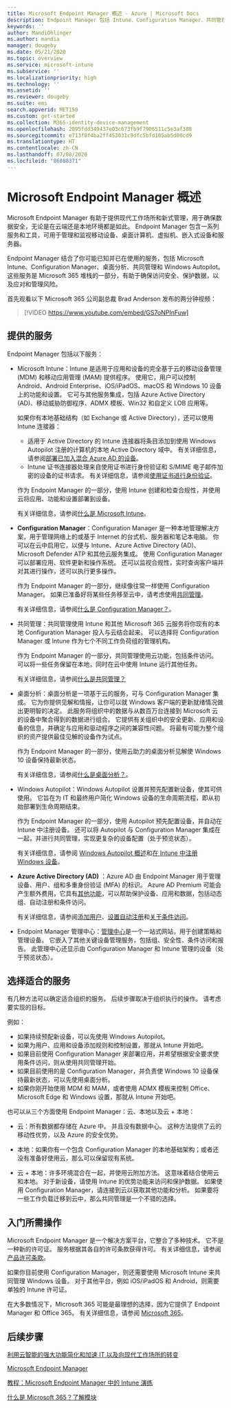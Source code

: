 ```yaml
---
title: Microsoft Endpoint Manager 概述 - Azure | Microsoft Docs
description: Endpoint Manager 包括 Intune、Configuration Manager、共同管理、桌面分析、Windows Autopilot 和管理中心，用户可以使用这些功能管理所有设备，包括本地设备。
keywords: ''
author: MandiOhlinger
ms.author: mandia
manager: dougeby
ms.date: 05/21/2020
ms.topic: overview
ms.service: microsoft-intune
ms.subservice: ''
ms.localizationpriority: high
ms.technology: ''
ms.assetid: ''
ms.reviewer: dougeby
ms.suite: ems
search.appverid: MET150
ms.custom: get-started
ms.collection: M365-identity-device-management
ms.openlocfilehash: 2095fdd349437e03c673fb9f7906511c5e3af388
ms.sourcegitcommit: e713f8f4ba2ff453031c9dfc5bfd105ab5d00cd9
ms.translationtype: HT
ms.contentlocale: zh-CN
ms.lasthandoff: 07/08/2020
ms.locfileid: "86088371"
---
```

# <a name="microsoft-endpoint-manager-overview"></a>Microsoft Endpoint Manager 概述

Microsoft Endpoint Manager 有助于提供现代工作场所和新式管理，用于确保数据安全，无论是在云端还是本地环境都是如此。 Endpoint Manager 包含一系列服务和工具，可用于管理和监视移动设备、桌面计算机、虚拟机、嵌入式设备和服务器。

Endpoint Manager 结合了你可能已知并已在使用的服务，包括 Microsoft Intune、Configuration Manager、桌面分析、共同管理和 Windows Autopilot。 这些服务是 Microsoft 365 堆栈的一部分，有助于确保访问安全、保护数据，以及应对和管理风险。

首先观看以下 Microsoft 365 公司副总裁 Brad Anderson 发布的两分钟视频：

> [!VIDEO https://www.youtube.com/embed/GS7oNPInFuw]

## <a name="what-you-get"></a>提供的服务

Endpoint Manager 包括以下服务：

- Microsoft Intune：Intune 是适用于应用和设备的完全基于云的移动设备管理 (MDM) 和移动应用管理 (MAM) 提供程序。 使用它，用户可以控制 Android、Android Enterprise、iOS/iPadOS、macOS 和 Windows 10 设备上的功能和设置。 它可与其他服务集成，包括 Azure Active Directory (AD)、移动威胁防御程序、ADMX 模板、Win32 和自定义 LOB 应用等。

  如果你有本地基础结构（如 Exchange 或 Active Directory），还可以使用 Intune 连接器：

  - 适用于 Active Directory 的 Intune 连接器将条目添加到使用 Windows Autopilot 注册的计算机的本地 Active Directory 域中。 有关详细信息，请参阅[部署已加入混合 Azure AD 的设备](/mem/intune/enrollment/windows-autopilot-hybrid)。
  - Intune 证书连接器处理来自使用证书进行身份验证和 S/MIME 电子邮件加密的设备的证书请求。 有关详细信息，请参阅[使用证书进行身份验证](/mem/intune/protect/certificates-configure)。

  作为 Endpoint Manager 的一部分，使用 Intune 创建和检查合规性，并使用云将应用、功能和设置部署到设备。

  有关详细信息，请参阅[什么是 Microsoft Intune](https://docs.microsoft.com/intune/fundamentals/what-is-intune)。

- **Configuration Manager**：Configuration Manager 是一种本地管理解决方案，用于管理网络上的或基于 Internet 的台式机、服务器和笔记本电脑。 你可以在云中启用它，以便与 Intune、Azure Active Directory (AD)、Microsoft Defender ATP 和其他云服务集成。 使用 Configuration Manager 可以部署应用、软件更新和操作系统。 还可以监视合规性，实时查询客户端并对其进行操作，还可以执行更多操作。

  作为 Endpoint Manager 的一部分，继续像往常一样使用 Configuration Manager。 如果已准备好将某些任务移至云中，请考虑使用[共同管理](https://docs.microsoft.com/configmgr/comanage/)。

  有关详细信息，请参阅[什么是 Configuration Manager？](https://docs.microsoft.com/configmgr/core/understand/introduction)。

- 共同管理：共同管理使用 Intune 和其他 Microsoft 365 云服务将你现有的本地 Configuration Manager 投入与云结合起来。 可以选择将 Configuration Manager 或 Intune 作为七个不同工作负荷组的管理机构。

  作为 Endpoint Manager 的一部分，共同管理使用云功能，包括条件访问。 可以将一些任务保留在本地，同时在云中使用 Intune 运行其他任务。

  有关详细信息，请参阅[什么是共同管理？](https://docs.microsoft.com/configmgr/comanage/overview)

- 桌面分析：桌面分析是一项基于云的服务，可与 Configuration Manager 集成。 它为你提供见解和情报，让你可以就 Windows 客户端的更新就绪情况做出更明智的决定。 此服务将组织中的数据与从数百万台连接到 Microsoft 云的设备中聚合得到的数据进行组合。 它提供有关组织中的安全更新、应用和设备的信息，并确定与应用和驱动程序之间的兼容性问题。 将最有可能为整个组织的资产提供最佳见解的设备作为试点。

  作为 Endpoint Manager 的一部分，使用云助力的桌面分析见解使 Windows 10 设备保持最新状态。

  有关详细信息，请参阅[什么是桌面分析？](https://docs.microsoft.com/configmgr/desktop-analytics/overview)。

- Windows Autopilot：Windows Autopilot 设置并预先配置新设备，使其可供使用。 它旨在为 IT 和最终用户简化 Windows 设备的生命周期流程，即从初始部署到生命周期结束。

  作为 Endpoint Manager 的一部分，使用 Autopilot 预先配置设备，并自动在 Intune 中注册设备。 还可以将 Autopilot 与 Configuration Manager 集成在一起，并进行共同管理，实现更复杂的设备配置（处于预览状态）。

  有关详细信息，请参阅 [Windows Autopilot 概述](https://docs.microsoft.com/windows/deployment/windows-autopilot/windows-autopilot)和[在 Intune 中注册 Windows 设备](/mem/intune/enrollment/enrollment-autopilot)。

- **Azure Active Directory (AD)** ：Azure AD 由 Endpoint Manager 用于管理设备、用户、组和多重身份验证 (MFA) 的标识。 Azure AD Premium 可能会产生额外费用，它具有[其他功能](https://azure.microsoft.com/pricing/details/active-directory/)，可以帮助保护设备、应用和数据，包括动态组、自动注册和条件访问。

  有关详细信息，请参阅[添加用户](/mem/intune/fundamentals/users-add)、[设置自动注册](/mem/intune/enrollment/windows-enroll)和[关于条件访问](/mem/intune/protect/conditional-access)。

- Endpoint Manager 管理中心：[管理中心](https://go.microsoft.com/fwlink/?linkid=2109431)是一个一站式网站，用于创建策略和管理设备。 它嵌入了其他关键设备管理服务，包括组、安全性、条件访问和报告。 此管理中心还显示由 Configuration Manager 和 Intune 管理的设备（处于预览状态）。

## <a name="choose-whats-right-for-you"></a>选择适合的服务

有几种方法可以确定适合组织的服务。 后续步骤取决于组织执行的操作。 请考虑要实现的目标。

例如：

- 如果持续预配新设备，可以先使用 Windows Autopilot。
- 如果为用户、应用和设备添加规则和控制设置，那就从 Intune 开始吧。
- 如果目前使用 Configuration Manager 来部署应用，并希望根据安全要求使用条件访问，则从使用共同管理开始。
- 如果目前使用的是 Configuration Manager，并负责使 Windows 10 设备保持最新状态，可以先使用桌面分析。
- 如果你刚开始使用 MDM 和 MAM，或者使用 ADMX 模板来控制 Office、Microsoft Edge 和 Windows 设置，那就从 Intune 开始吧。

也可以从三个方面使用 Endpoint Manager：云、本地以及云 + 本地：

- 云：所有数据都存储在 Azure 中。 并且没有数据中心。 这种方法提供了云的移动性优势，以及 Azure 的安全优势。

- 本地：如果你有一个包含 Configuration Manager 的本地基础架构；或者还没有准备好使用云，那么可以保留现有系统。

- 云 + 本地：许多环境混合在一起，并使用云附加方法。 这意味着结合使用云和本地。 对于新设备，请使用 Intune 的优势功能来访问和保护数据。 如果使用 Configuration Manager，请连接到云以获取其他功能和分析。 如果要将一些工作负载迁移到云中，那么共同管理是一个不错的选择。

## <a name="what-you-need-to-get-started"></a>入门所需操作

Microsoft Endpoint Manager 是一个解决方案平台，它整合了多种技术。 它不是一种新的许可证。 服务根据其各自的许可条款获得许可。 有关详细信息，请参阅[产品许可条款](https://www.microsoft.com/licensing/product-licensing/products)。

如果你目前使用 Configuration Manager，则还需要使用 Microsoft Intune 来共同管理 Windows 设备。 对于其他平台，例如 iOS/iPadOS 和 Android，则需要单独的 Intune 许可证。

在大多数情况下，Microsoft 365 可能是最理想的选择，因为它提供了 Endpoint Manager 和 Office 365。 有关详细信息，请参阅 [Microsoft 365](https://www.microsoft.com/licensing/product-licensing/microsoft-365-enterprise)。

## <a name="next-steps"></a>后续步骤

[利用云智能的强大功能简化和加速 IT 以及向现代工作场所的转变](https://www.microsoft.com/microsoft-365/blog/2019/11/04/use-the-power-of-cloud-intelligence-to-simplify-and-accelerate-it-and-the-move-to-a-modern-workplace/)

[Microsoft Endpoint Manager](https://www.microsoft.com/microsoft-365/microsoft-endpoint-manager)

[教程：Microsoft Endpoint Manager 中的 Intune 演练](/intune/fundamentals/tutorial-walkthrough-endpoint-manager)

[什么是 Microsoft 365？了解模块](https://docs.microsoft.com/learn/modules/what-is-m365/index)
